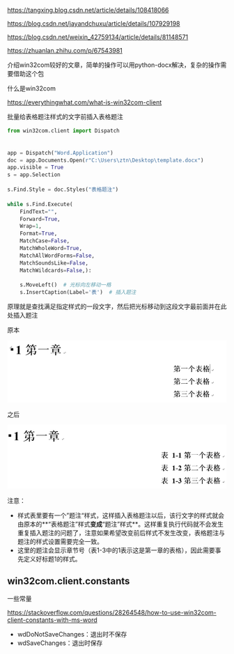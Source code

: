 https://tangxing.blog.csdn.net/article/details/108418066

https://blog.csdn.net/jayandchuxu/article/details/107929198

https://blog.csdn.net/weixin_42759134/article/details/81148571





https://zhuanlan.zhihu.com/p/67543981

介绍win32com较好的文章，简单的操作可以用python-docx解决，复杂的操作需要借助这个包

什么是win32com

https://everythingwhat.com/what-is-win32com-client



批量给表格题注样式的文字前插入表格题注

```python
from win32com.client import Dispatch


app = Dispatch("Word.Application")
doc = app.Documents.Open(r"C:\Users\ztn\Desktop\template.docx")
app.visible = True
s = app.Selection

s.Find.Style = doc.Styles("表格题注")

while s.Find.Execute(
    FindText="", 
    Forward=True,
    Wrap=1,
    Format=True,
    MatchCase=False,
    MatchWholeWord=True,
    MatchAllWordForms=False,
    MatchSoundsLike=False,
    MatchWildcards=False,):
    
    s.MoveLeft()  # 光标向左移动一格
    s.InsertCaption(Label='表')  # 插入题注
```

原理就是查找满足指定样式的一段文字，然后把光标移动到这段文字最前面并在此处插入题注

原本

![image-20211009174520845](images/image-20211009174520845.png)

之后

![image-20211009174612530](images/image-20211009174612530.png)

注意：

- 样式表里要有一个”题注“样式，这样插入表格题注以后，该行文字的样式就会由原本的**“表格题注”样式**变成**“题注”样式**。这样重复执行代码就不会发生重复插入题注的问题了，注意如果希望改变前后样式不发生改变，表格题注与题注的样式设置需要完全一致。
- 这里的题注会显示章节号（表1-3中的1表示这是第一章的表格），因此需要事先定义好标题1的样式。



## win32com.client.constants

一些常量



https://stackoverflow.com/questions/28264548/how-to-use-win32com-client-constants-with-ms-word

- wdDoNotSaveChanges：退出时不保存
- wdSaveChanges：退出时保存

